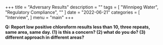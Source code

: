 +++
title = "Adversary Results"
description = ""
tags = [
    "Winnipeg Water",
    "Regulatory Compliance",
    ""
]
date = "2022-06-21"
categories = [
    "Interview",
]
menu = "main"
+++

**Q: Report low positive chloroform results less than 10, three repeats, same area, same day.  (1) is this a concern? (2) what do you do? (3) different approach in different areas?**